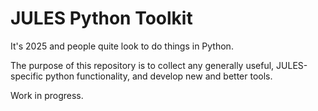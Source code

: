# JULES Python Toolkit

It's 2025 and people quite look to do things in Python.

The purpose of this repository is to collect any generally useful, JULES-specific python functionality, and develop new and better tools.

Work in progress.

